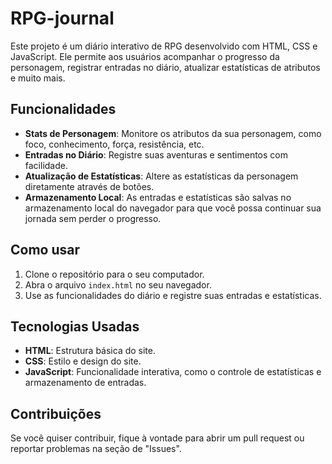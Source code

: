 # RPG-journal
Este projeto é um diário interativo de RPG desenvolvido com HTML, CSS e JavaScript. Ele permite aos usuários acompanhar o progresso da personagem, registrar entradas no diário, atualizar estatísticas de atributos e muito mais.

## Funcionalidades

- **Stats de Personagem**: Monitore os atributos da sua personagem, como foco, conhecimento, força, resistência, etc.
- **Entradas no Diário**: Registre suas aventuras e sentimentos com facilidade.
- **Atualização de Estatísticas**: Altere as estatísticas da personagem diretamente através de botões.
- **Armazenamento Local**: As entradas e estatísticas são salvas no armazenamento local do navegador para que você possa continuar sua jornada sem perder o progresso.

## Como usar

1. Clone o repositório para o seu computador.
2. Abra o arquivo `index.html` no seu navegador.
3. Use as funcionalidades do diário e registre suas entradas e estatísticas.

## Tecnologias Usadas

- **HTML**: Estrutura básica do site.
- **CSS**: Estilo e design do site.
- **JavaScript**: Funcionalidade interativa, como o controle de estatísticas e armazenamento de entradas.

## Contribuições

Se você quiser contribuir, fique à vontade para abrir um pull request ou reportar problemas na seção de "Issues".

